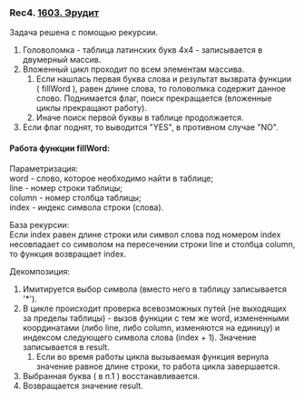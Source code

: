 ### Rec4. [1603. Эрудит](https://acm.timus.ru/problem.aspx?num=1603)

Задача решена с помощью рекурсии. 
1. Головоломка - таблица латинских букв 4x4 - записывается 
в двумерный массив.
2. Вложенный цикл проходит по всем элементам массива. 
   1. Если нашлась первая буква слова и результат вызврата 
   функции ( fillWord ), равен длине слова, то головолмка содержит 
   данное слово. Поднимается флаг, поиск прекращается 
   (вложенные циклы прекращают работу).
   2. Иначе поиск  первой буквы в таблице продолжается.
3. Если флаг поднят, то выводится "YES", в противном случае "NO".

#### Работа функции fillWord:
Параметризация: <br>
    word - слово, которое необходимо найти в таблице; <br>
    line - номер строки таблицы; <br>
    column - номер столбца таблицы; <br>
    index - индекс символа строки (слова). <br>

База рекурсии: <br>
Если index равен длине строки или символ слова под номером index 
несовпадает cо символом на пересечении строки line и столбца column, 
то функция возвращает index.

Декомпозиция: <br>
1. Имитируется выбор символа (вместо него в таблицу записывается '*').
2. В цикле происходит проверка всевозможных путей (не выходящих за пределы таблицы) - 
вызов функции с тем же word, измененными координатами (либо line, либо column, изменяются на единицу) 
и индексом следующего символа слова (index + 1). Значение записывается в result.
   1. Если во время работы цикла вызываемая функция вернула значение 
   равное длине строки, то работа цикла завершается.
3. Выбранная буква ( в п.1 ) восстанавливается.
4. Возвращается значение result.